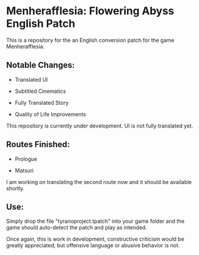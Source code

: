 <h1>Menherafflesia: Flowering Abyss English Patch</h1>

This is a repository for the an English conversion patch for the game Menherafflesia. 

<h2>Notable Changes:</h2>

* Translated UI

* Subtitled Cinematics

* Fully Translated Story

* Quality of Life Improvements

This repository is currently under development. UI is not fully translated yet.

<h2>Routes Finished:</h2>

* Prologue

* Matsuri

I am working on translating the second route now and it should be available shortly.

<h2>Use:</h2>

Simply drop the file "tyranoproject.tpatch" into your game folder and the game should auto-detect the patch and play as intended.

Once again, this is work in development, constructive criticism would be greatly appreciated, but offensive language or abusive behavior is not.
